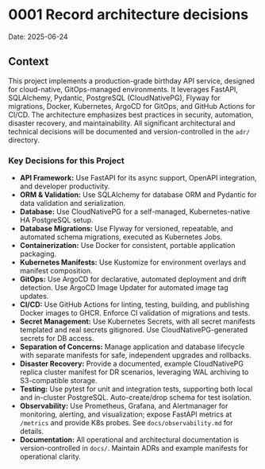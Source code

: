 # 0001 Record architecture decisions

Date: 2025-06-24

## Context
This project implements a production-grade birthday API service, designed for cloud-native, GitOps-managed environments. It leverages FastAPI, SQLAlchemy, Pydantic, PostgreSQL (CloudNativePG), Flyway for migrations, Docker, Kubernetes, ArgoCD for GitOps, and GitHub Actions for CI/CD. The architecture emphasizes best practices in security, automation, disaster recovery, and maintainability. All significant architectural and technical decisions will be documented and version-controlled in the `adr/` directory.

### Key Decisions for this Project
- **API Framework:** Use FastAPI for its async support, OpenAPI integration, and developer productivity.
- **ORM & Validation:** Use SQLAlchemy for database ORM and Pydantic for data validation and serialization.
- **Database:** Use CloudNativePG for a self-managed, Kubernetes-native HA PostgreSQL setup.
- **Database Migrations:** Use Flyway for versioned, repeatable, and automated schema migrations, executed as Kubernetes Jobs.
- **Containerization:** Use Docker for consistent, portable application packaging.
- **Kubernetes Manifests:** Use Kustomize for environment overlays and manifest composition.
- **GitOps:** Use ArgoCD for declarative, automated deployment and drift detection. Use ArgoCD Image Updater for automated image tag updates.
- **CI/CD:** Use GitHub Actions for linting, testing, building, and publishing Docker images to GHCR. Enforce CI validation of migrations and tests.
- **Secret Management:** Use Kubernetes Secrets, with all secret manifests templated and real secrets gitignored. Use CloudNativePG-generated secrets for DB access.
- **Separation of Concerns:** Manage application and database lifecycle with separate manifests for safe, independent upgrades and rollbacks.
- **Disaster Recovery:** Provide a documented, example CloudNativePG replica cluster manifest for DR scenarios, leveraging WAL archiving to S3-compatible storage.
- **Testing:** Use pytest for unit and integration tests, supporting both local and in-cluster PostgreSQL. Auto-create/drop schema for test isolation.
- **Observability:** Use Prometheus, Grafana, and Alertmanager for monitoring, alerting, and visualization; expose FastAPI metrics at `/metrics` and provide K8s probes. See `docs/observability.md` for details.
- **Documentation:** All operational and architectural documentation is version-controlled in `docs/`. Maintain ADRs and example manifests for operational clarity.